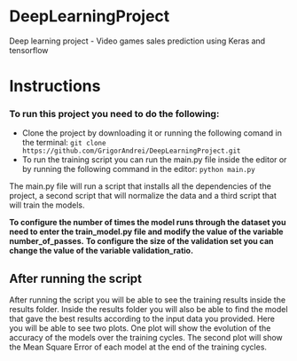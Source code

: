 # DeepLearningProject
Deep learning project - Video games sales prediction using Keras and tensorflow

# Instructions

### To run this project you need to do the following:

 - Clone the project by downloading it or running the following comand in the terminal: `git clone https://github.com/GrigorAndrei/DeepLearningProject.git`
 - To run the training script you can run the main.py file inside the editor or by running the following command in the editor: `python main.py`

 The main.py file will run a script that installs all the dependencies of the project, a second script that will normalize the data and a third script that will train the models.

**To configure the number of times the model runs through the dataset you need to enter the train_model.py file and modify the value of the variable number_of_passes.**
**To configure the size of the validation set you can change the value of the variable validation_ratio.**

## After running the script

After running the script you will be able to see the training results inside the results folder.
Inside the results folder you will also be able to find the model that gave the best results according to the input data you provided.
Here you will be able to see two plots.
One plot will show the evolution of the accuracy of the models over the training cycles.
The second plot will show the Mean Square Error of each model at the end of the training cycles.
